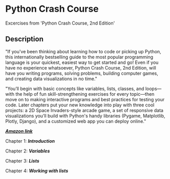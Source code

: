 # Python Crash Course

Excercises from 'Python Crash Course, 2nd Edition' 

## Description

"If you've been thinking about learning how to code or picking up Python, this internationally bestselling guide to the most popular programming language is your quickest, easiest way to get started and go! Even if you have no experience whatsoever, Python Crash Course, 2nd Edition, will have you writing programs, solving problems, building computer games, and creating data visualizations in no time."

"You’ll begin with basic concepts like variables, lists, classes, and loops—with the help of fun skill-strengthening exercises for every topic—then move on to making interactive programs and best practices for testing your code. Later chapters put your new knowledge into play with three cool projects: a 2D Space Invaders-style arcade game, a set of responsive data visualizations you’ll build with Python's handy libraries (Pygame, Matplotlib, Plotly, Django), and a customized web app you can deploy online."


***<a href="https://www.amazon.com/Python-Crash-Course-2nd-Edition/dp/1593279280" title="Hobbit lifestyles">Amazon link</a>***



Chapter 1: ***Introduction***

Chapter 2: ***Variables***

Chapter 3: ***Lists***

Chapter 4: ***Working with lists***

